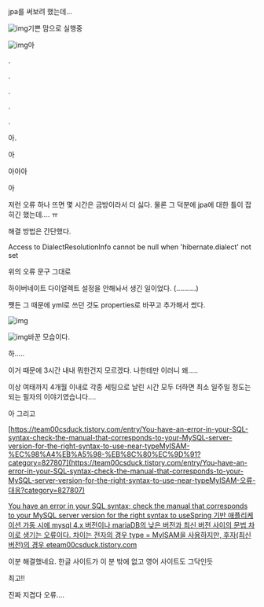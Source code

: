 jpa를 써보려 했는데...







![img](https://blog.kakaocdn.net/dn/RtYGl/btrcVkmenxz/mUSK41yIe22j0d73CCOLEk/img.png)기쁜 맘으로 실행중





![img](https://blog.kakaocdn.net/dn/mRFP2/btrc3qL2o1i/XGyjY0CaUmUvSyTb0rRhw1/img.png)아











.

.

.

.

.

아.

아

아아아



아



저런 오류 하나 뜨면 몇 시간은 금방이라서 더 싫다. 물론 그 덕분에 jpa에 대한 틀이 잡히긴 했는데.... ㅠ







해결 방법은 간단했다.

Access to DialectResolutionInfo cannot be null when 'hibernate.dialect' not set



위의 오류 문구 그대로

하이버네이트 다이얼렉트 설정을 안해놔서 생긴 일이었다. (..........)





쨋든 그 때문에 yml로 쓰던 것도 properties로 바꾸고 추가해서 썼다.





![img](https://blog.kakaocdn.net/dn/bmHWbC/btrcXlkWoNW/5IkE1V8QZ191iW43vQSauk/img.png)

![img](https://blog.kakaocdn.net/dn/bloyHr/btrc2o1ZWLL/TdDshj3avKyVFUhC83lSK1/img.png)바꾼 모습이다.

하.....





이거 때문에 3시간 내내 뭐한건지 모르겠다. 나한테만 이러니 왜.....









이상 여태까지 4개월 이내로 각종 세팅으로 날린 시간 모두 더하면 최소 일주일 정도는 되는 필자의 이야기였습니다....











아 그리고

[https://team00csduck.tistory.com/entry/You-have-an-error-in-your-SQL-syntax-check-the-manual-that-corresponds-to-your-MySQL-server-version-for-the-right-syntax-to-use-near-typeMyISAM-%EC%98%A4%EB%A5%98-%EB%8C%80%EC%9D%91?category=827807](https://team00csduck.tistory.com/entry/You-have-an-error-in-your-SQL-syntax-check-the-manual-that-corresponds-to-your-MySQL-server-version-for-the-right-syntax-to-use-near-typeMyISAM-오류-대응?category=827807) 

[
You have an error in your SQL syntax; check the manual that corresponds to your MySQL server version for the right syntax to useSpring 기반 애플리케이션 가동 시에 mysql 4.x 버전이나 mariaDB의 낮은 버전과 최신 버전 사이의 문법 차이로 생기는 오류이다. 차이는 전자의 경우 type = MyISAM을 사용하지만, 후자(최신버전)의 경우 eteam00csduck.tistory.com](https://team00csduck.tistory.com/entry/You-have-an-error-in-your-SQL-syntax-check-the-manual-that-corresponds-to-your-MySQL-server-version-for-the-right-syntax-to-use-near-typeMyISAM-오류-대응?category=827807)



이분 해결했네요. 한글 사이트가 이 분 밖에 없고 영어 사이트도 그닥인듯 

최고!!









진짜 지겹다 오류....